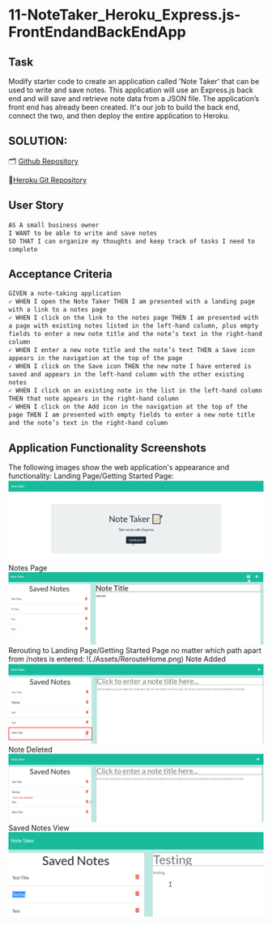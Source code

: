 # 11-NoteTaker_Heroku_Express.js-FrontEndandBackEndApp

## Task
Modify starter code to create an application called 'Note Taker' that can be used to write and save notes. This application will use an Express.js back end and will save and retrieve note data from a JSON file.  The application’s front end has already been created. It's our job to build the back end, connect the two, and then deploy the entire application to Heroku.

## SOLUTION:

🗂️ [Github Repository](https://github.com/cakspri/Note-Taker)

📑[Heroku Git Repository](https://note-taker1100.herokuapp.com/)

## User Story

```
AS A small business owner
I WANT to be able to write and save notes
SO THAT I can organize my thoughts and keep track of tasks I need to complete
```

## Acceptance Criteria

```
GIVEN a note-taking application
✓ WHEN I open the Note Taker THEN I am presented with a landing page with a link to a notes page
✓ WHEN I click on the link to the notes page THEN I am presented with a page with existing notes listed in the left-hand column, plus empty fields to enter a new note title and the note’s text in the right-hand column
✓ WHEN I enter a new note title and the note’s text THEN a Save icon appears in the navigation at the top of the page
✓ WHEN I click on the Save icon THEN the new note I have entered is saved and appears in the left-hand column with the other existing notes
✓ WHEN I click on an existing note in the list in the left-hand column THEN that note appears in the right-hand column
✓ WHEN I click on the Add icon in the navigation at the top of the page THEN I am presented with empty fields to enter a new note title and the note’s text in the right-hand column
```

## Application Functionality Screenshots

The following images show the web application's appearance and functionality:
Landing Page/Getting Started Page: 
![Landing/Getting Started Page](./Assets/LandingPage.png)
Notes Page
![Notes Page](./Assets/NotesPage.png)
Rerouting to Landing Page/Getting Started Page no matter which path apart from /notes is entered: 
!(./Assets/RerouteHome.png)
Note Added
![Note Added](./Assets/NoteAdded.png)
Note Deleted
![Note Deleted](./Assets/NoteDeleted.png)
Saved Notes View
![Saved Notes View (ReadOnly)](./Assets/ViewingSavedNotes.png)
